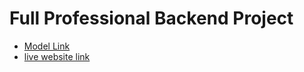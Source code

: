 # Full Professional Backend Project

- [Model Link](https://app.eraser.io/workspace/YtPqZ1VogxGy1jzIDkzj?origin=share)
- [live website link](https://streamify-video-streaming.vercel.app/)
